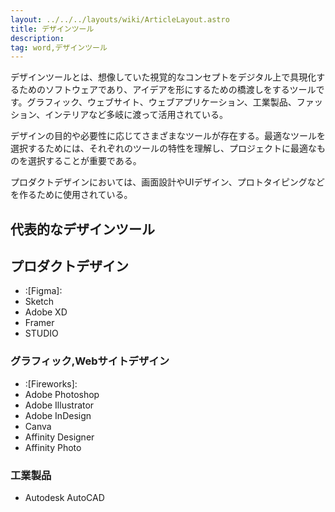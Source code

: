 ```yaml
---
layout: ../../../layouts/wiki/ArticleLayout.astro
title: デザインツール
description:
tag: word,デザインツール
---
```


デザインツールとは、想像していた視覚的なコンセプトをデジタル上で具現化するためのソフトウェアであり、アイデアを形にするための橋渡しをするツールです。グラフィック、ウェブサイト、ウェブアプリケーション、工業製品、ファッション、インテリアなど多岐に渡って活用されている。

デザインの目的や必要性に応じてさまざまなツールが存在する。最適なツールを選択するためには、それぞれのツールの特性を理解し、プロジェクトに最適なものを選択することが重要である。

プロダクトデザインにおいては、画面設計やUIデザイン、プロトタイピングなどを作るために使用されている。

## 代表的なデザインツール

## プロダクトデザイン
- :[Figma]:
- Sketch
- Adobe XD
- Framer
- STUDIO

### グラフィック,Webサイトデザイン
- :[Fireworks]:
- Adobe Photoshop
- Adobe Illustrator
- Adobe InDesign
- Canva
- Affinity Designer
- Affinity Photo

### 工業製品
- Autodesk AutoCAD


